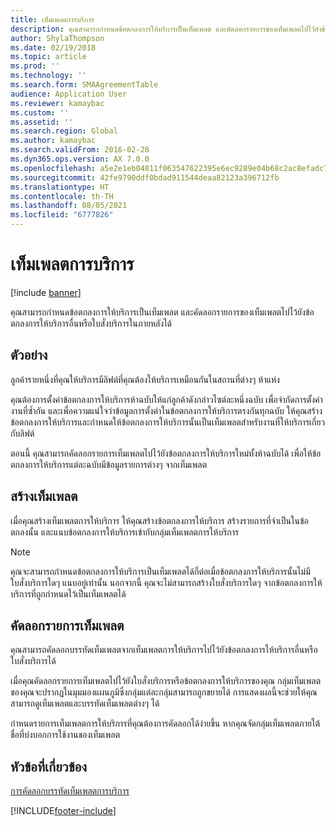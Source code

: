 ```yaml
---
title: เท็มเพลตการบริการ
description: คุณสามารถกำหนดข้อตกลงการให้บริการเป็นเท็มเพลต และคัดลอกรายการของเท็มเพลตไปไว้ยังข้อตกลงการให้บริการอื่นหรือใบสั่งบริการในภายหลังได้
author: ShylaThompson
ms.date: 02/19/2018
ms.topic: article
ms.prod: ''
ms.technology: ''
ms.search.form: SMAAgreementTable
audience: Application User
ms.reviewer: kamaybac
ms.custom: ''
ms.assetid: ''
ms.search.region: Global
ms.author: kamaybac
ms.search.validFrom: 2016-02-28
ms.dyn365.ops.version: AX 7.0.0
ms.openlocfilehash: a5e2e1eb04811f063547622395e6ec9289e04b68c2ac8efadc70e61cbc87f77d
ms.sourcegitcommit: 42fe9790ddf0bdad911544deaa82123a396712fb
ms.translationtype: HT
ms.contentlocale: th-TH
ms.lasthandoff: 08/05/2021
ms.locfileid: "6777826"
---
```

# <a name="service-templates"></a>เท็มเพลตการบริการ

[!include [banner](../includes/banner.md)]

คุณสามารถกำหนดข้อตกลงการให้บริการเป็นเท็มเพลต และคัดลอกรายการของเท็มเพลตไปไว้ยังข้อตกลงการให้บริการอื่นหรือใบสั่งบริการในภายหลังได้

## <a name="example"></a>ตัวอย่าง

ลูกค้ารายหนึ่งที่คุณให้บริการมีลิฟต์ที่คุณต้องให้บริการเหมือนกันในสถานที่ต่างๆ ห้าแห่ง

คุณต้องการตั้งค่าข้อตกลงการให้บริการห้าฉบับให้แก่ลูกค้าดังกล่าวไซต์ละหนึ่งฉบับ 
เพื่อจำกัดการตั้งค่างานที่ซ้ำกัน และเพื่อความแน่ใจว่าข้อมูลการตั้งค่าในข้อตกลงการให้บริการตรงกันทุกฉบับ ให้คุณสร้างข้อตกลงการให้บริการและกำหนดให้ข้อตกลงการให้บริการนั้นเป็นเท็มเพลตสำหรับงานที่ให้บริการเกี่ยวกับลิฟต์

ตอนนี้ คุณสามารถคัดลอกรายการเท็มเพลตไปไว้ยังข้อตกลงการให้บริการใหม่ทั้งห้าฉบับได้ เพื่อให้ข้อตกลงการให้บริการแต่ละฉบับมีข้อมูลรายการต่างๆ จากเท็มเพลต

## <a name="create-a-template"></a>สร้างเท็มเพลต

เมื่อคุณสร้างเท็มเพลตการให้บริการ ให้คุณสร้างข้อตกลงการให้บริการ สร้างรายการที่จำเป็นในข้อตกลงนั้น และแนบข้อตกลงการให้บริการเข้ากับกลุ่มเท็มเพลตการให้บริการ

> [!NOTE]
> คุณจะสามารถกำหนดข้อตกลงการให้บริการเป็นเท็มเพลตได้ก็ต่อเมื่อข้อตกลงการให้บริการนั้นไม่มีใบสั่งบริการใดๆ แนบอยู่เท่านั้น นอกจากนี้ คุณจะไม่สามารถสร้างใบสั่งบริการใดๆ จากข้อตกลงการให้บริการที่ถูกกำหนดไว้เป็นเท็มเพลตได้

## <a name="copy-template-lines"></a>คัดลอกรายการเท็มเพลต

คุณสามารถคัดลอกบรรทัดเท็มเพลตจากเท็มเพลตการให้บริการไปไว้ยังข้อตกลงการให้บริการอื่นหรือใบสั่งบริการได้

เมื่อคุณคัดลอกรายการเท็มเพลตไปไว้ยังใบสั่งบริการหรือข้อตกลงการให้บริการของคุณ กลุ่มเท็มเพลตของคุณจะปรากฏในมุมมองแผนภูมิซึ่งกลุ่มแต่ละกลุ่มสามารถถูกขยายได้ การแสดงผลนี้จะช่วยให้คุณสามารถดูเท็มเพลตและบรรทัดเท็มเพลตต่างๆ ได้

กำหนดรายการเท็มเพลตการให้บริการที่คุณต้องการคัดลอกได้ง่ายขึ้น หากคุณจัดกลุ่มเท็มเพลตภายใต้ชื่อที่บ่งบอกการใช้งานของเท็มเพลต

## <a name="related-topics"></a>หัวข้อที่เกี่ยวข้อง

[การคัดลอกบรรทัดเท็มเพลตการบริการ](copy-service-template-lines.md)


[!INCLUDE[footer-include](../../includes/footer-banner.md)]